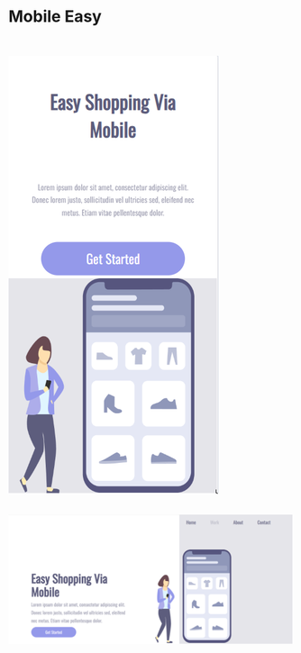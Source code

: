 <h1>Mobile Easy</h1><br><br>
<img src= "https://github.com/Rone98/mobile-shopping/blob/master/img/mobilee.png?raw=true"/><br> <br> <br>
<img src= "https://github.com/Rone98/mobile-shopping/blob/master/img/pcd.png?raw=true"/>


